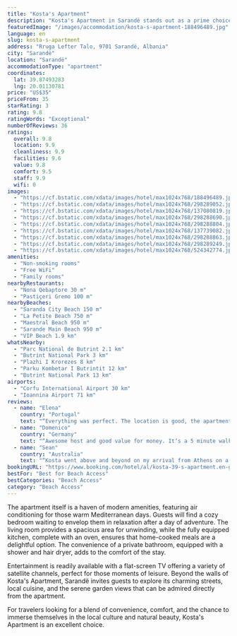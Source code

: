 ```yaml
---
title: "Kosta's Apartment"
description: "Kosta's Apartment in Sarandë stands out as a prime choice for travelers seeking comfort and convenience, complemented by stunning sea views."
featuredImage: "/images/accommodation/kosta-s-apartment-188496489.jpg"
language: en
slug: kosta-s-apartment
address: "Rruga Lefter Talo, 9701 Sarandë, Albania"
city: "Sarandë"
location: "Sarandë"
accommodationType: "apartment"
coordinates:
  lat: 39.87493283
  lng: 20.01130781
price: "US$35"
priceFrom: 35
starRating: 3
rating: 9.8
ratingWords: "Exceptional"
numberOfReviews: 36
ratings:
  overall: 9.8
  location: 9.9
  cleanliness: 9.9
  facilities: 9.6
  value: 9.8
  comfort: 9.5
  staff: 9.9
  wifi: 0
images:
  - "https://cf.bstatic.com/xdata/images/hotel/max1024x768/188496489.jpg?k=802aea87a98ebce585ef2ac6264ae5abf463e241f7330424e3b0326f64315ee3&o=&hp=1"
  - "https://cf.bstatic.com/xdata/images/hotel/max1024x768/298289052.jpg?k=7d87d44ffa1b31f65f5943a09a6d3cef871a2cd79d57791b4730ab95f6005c6d&o=&hp=1"
  - "https://cf.bstatic.com/xdata/images/hotel/max1024x768/137080819.jpg?k=958e353701c8b1ca370242afb69c99c2de4f2d6fe8710cb9810d603a16af7ee7&o=&hp=1"
  - "https://cf.bstatic.com/xdata/images/hotel/max1024x768/298288690.jpg?k=5d3d1f2716c6b1e9a8d675afac9016fc318020768f6d18b9d1add26273f74c5b&o=&hp=1"
  - "https://cf.bstatic.com/xdata/images/hotel/max1024x768/298288804.jpg?k=0b585152b12aa48f76f8c6a6d5d1dff565955c0db68347a93bef3698390c0f23&o=&hp=1"
  - "https://cf.bstatic.com/xdata/images/hotel/max1024x768/137739082.jpg?k=2cd81f231c87f70b0d10718cf6be56e05815f526305c3f280a10d1bd1ce35e64&o=&hp=1"
  - "https://cf.bstatic.com/xdata/images/hotel/max1024x768/298288863.jpg?k=852d3eaea83efa13a4cca64b46a05ac84d53c833f4a7641e47e916fe1c1a5736&o=&hp=1"
  - "https://cf.bstatic.com/xdata/images/hotel/max1024x768/298289249.jpg?k=42d0994ceb103db720c30ef1bf704b0b4484afc606966f956b90d68e877280f8&o=&hp=1"
  - "https://cf.bstatic.com/xdata/images/hotel/max1024x768/524342774.jpg?k=967334cb609994aa5cafc84f591d2e8c6a281d53a219d2878df13e2e9148ba94&o=&hp=1"
amenities:
  - "Non-smoking rooms"
  - "Free WiFi"
  - "Family rooms"
nearbyRestaurants:
  - "Nona Qebaptore 30 m"
  - "Pastiçeri Gremo 100 m"
nearbyBeaches:
  - "Saranda City Beach 150 m"
  - "La Petite Beach 750 m"
  - "Maestral Beach 950 m"
  - "Sarande Main Beach 950 m"
  - "VIP Beach 1.9 km"
whatsNearby:
  - "Parc National de Butrint 2.1 km"
  - "Butrint National Park 3 km"
  - "Plazhi I Krorezes 8 km"
  - "Parku Kombetar I Butrintit 12 km"
  - "Butrint National Park 13 km"
airports:
  - "Corfu International Airport 30 km"
  - "Ioannina Airport 71 km"
reviews:
  - name: "Elena"
    country: "Portugal"
    text: "“Everything was perfect. The location is good, the apartment very clean, and the host is very helpful!”"
  - name: "Domenico"
    country: "Germany"
    text: "“Awesome host and good value for money. It‘s a 5 minute walk to the beach and to the Main Street”"
  - name: "Sean"
    country: "Australia"
    text: "“Kosta went above and beyond on my arrival from Athens on a night bus that pulled in to Sarande at 3am in the morning! Kosta reached out to me beforehand to see when I was arriving, and then volunteered to pick me up, never had that in many years...”"
bookingURL: "https://www.booking.com/hotel/al/kosta-39-s-apartment.en-gb.html?aid=8035640"
bestFor: "Best for Beach Access"
bestCategories: "Beach Access"
category: "Beach Access"
---
```


The apartment itself is a haven of modern amenities, featuring air conditioning for those warm Mediterranean days. Guests will find a cozy bedroom waiting to envelop them in relaxation after a day of adventure. The living room provides a spacious area for unwinding, while the fully equipped kitchen, complete with an oven, ensures that home-cooked meals are a delightful option. The convenience of a private bathroom, equipped with a shower and hair dryer, adds to the comfort of the stay.

Entertainment is readily available with a flat-screen TV offering a variety of satellite channels, perfect for those moments of leisure. Beyond the walls of Kosta's Apartment, Sarandë invites guests to explore its charming streets, local cuisine, and the serene garden views that can be admired directly from the apartment.

For travelers looking for a blend of convenience, comfort, and the chance to immerse themselves in the local culture and natural beauty, Kosta's Apartment is an excellent choice.